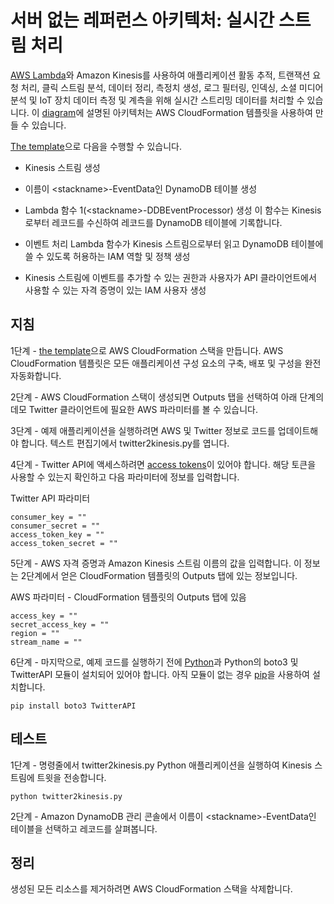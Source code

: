 
# 서버 없는 레퍼런스 아키텍처: 실시간 스트림 처리

[AWS Lambda](http://aws.amazon.com/lambda/)와 Amazon Kinesis를 사용하여 애플리케이션 활동 추적, 트랜잭션 요청 처리, 클릭 스트림 분석, 데이터 정리, 측정치 생성, 로그 필터링, 인덱싱, 소셜 미디어 분석 및 IoT 장치 데이터 측정 및 계측을 위해 실시간 스트리밍 데이터를 처리할 수 있습니다. 이 [diagram](https://s3.amazonaws.com/awslambda-reference-architectures/stream-processing/lambda-refarch-streamprocessing.pdf)에 설명된 아키텍처는 AWS CloudFormation 템플릿을 사용하여 만들 수 있습니다.

[The template](https://s3.amazonaws.com/awslambda-reference-architectures/stream-processing/lambda_stream_processing.template)으로
다음을 수행할 수 있습니다.

-   Kinesis 스트림 생성

-   이름이 &lt;stackname&gt;-EventData인 DynamoDB 테이블 생성

-   Lambda 함수 1(&lt;stackname&gt;-DDBEventProcessor) 생성
    이 함수는 Kinesis로부터 레코드를 수신하여 레코드를
    DynamoDB 테이블에 기록합니다.

-   이벤트 처리 Lambda 함수가 Kinesis 스트림으로부터 읽고
    DynamoDB 테이블에 쓸 수 있도록 허용하는 IAM 역할 및 정책 생성

-   Kinesis 스트림에 이벤트를 추가할 수 있는 권한과
    사용자가 API 클라이언트에서 사용할 수 있는 자격 증명이 있는 IAM 사용자 생성

## 지침

1단계 - [the
template](https://s3.amazonaws.com/awslambda-reference-architectures/stream-processing/lambda-refarch-stream-processing.template)으로 AWS CloudFormation 스택을 만듭니다. AWS CloudFormation 템플릿은 모든 애플리케이션 구성 요소의 구축, 배포 및 구성을 완전 자동화합니다.

2단계 - AWS CloudFormation 스택이 생성되면 Outputs 탭을 선택하여 아래 단계의 데모 Twitter 클라이언트에 필요한 AWS 파라미터를 볼 수 있습니다.

3단계 - 예제 애플리케이션을 실행하려면 AWS 및 Twitter 정보로 코드를 업데이트해야 합니다. 텍스트 편집기에서 twitter2kinesis.py를 엽니다.

4단계 - Twitter API에 액세스하려면 [access tokens](https://dev.twitter.com/oauth/overview/application-owner-access-tokens)이 있어야 합니다. 해당 토큰을 사용할 수 있는지 확인하고 다음 파라미터에 정보를 입력합니다.

Twitter API 파라미터
```
consumer_key = ""
consumer_secret = ""
access_token_key = ""
access_token_secret = ""
```

5단계 - AWS 자격 증명과 Amazon Kinesis 스트림 이름의 값을 입력합니다. 이 정보는 2단계에서 얻은 CloudFormation 템플릿의 Outputs 탭에 있는 정보입니다.

AWS 파라미터 - CloudFormation 템플릿의 Outputs 탭에 있음
```
access_key = ""
secret_access_key = ""
region = ""
stream_name = ""
```

6단계 - 마지막으로, 예제 코드를 실행하기 전에 [Python](https://www.python.org/)과 Python의 boto3 및 TwitterAPI 모듈이 설치되어 있어야 합니다. 아직 모듈이 없는 경우 [pip](http://pip.readthedocs.org/en/stable/installing/)을 사용하여 설치합니다.

```
pip install boto3 TwitterAPI
```

## 테스트

1단계 - 명령줄에서 twitter2kinesis.py Python 애플리케이션을 실행하여 Kinesis 스트림에 트윗을 전송합니다.

```
python twitter2kinesis.py
```

2단계 - Amazon DynamoDB 관리 콘솔에서 이름이 &lt;stackname&gt;-EventData인 테이블을 선택하고 레코드를 살펴봅니다.

## 정리

생성된 모든 리소스를 제거하려면 AWS CloudFormation 스택을 삭제합니다.
